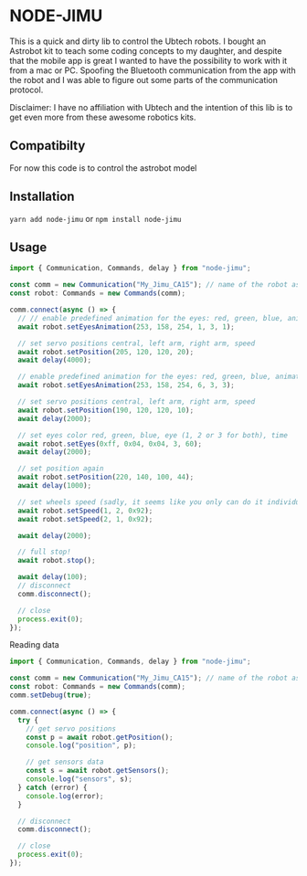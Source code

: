 # NODE-JIMU

This is a quick and dirty lib to control the Ubtech robots. I bought an Astrobot kit to teach some coding concepts to my daughter, and despite that the mobile app is great I wanted to have the possibility to work with it from a mac or PC.
Spoofing the Bluetooth communication from the app with the robot and I was able to figure out some parts of the communication protocol.

Disclaimer: I have no affiliation with Ubtech and the intention of this lib is to get even more from these awesome robotics kits.

## Compatibilty

For now this code is to control the astrobot model

## Installation

`yarn add node-jimu`
or
`npm install node-jimu`

## Usage

```js
import { Communication, Commands, delay } from "node-jimu";

const comm = new Communication("My_Jimu_CA15"); // name of the robot as seen in jimu app
const robot: Commands = new Commands(comm);

comm.connect(async () => {
  // // enable predefined animation for the eyes: red, green, blue, animation (0 - 15), eye (1, 2 or 3 for both)
  await robot.setEyesAnimation(253, 158, 254, 1, 3, 1);

  // set servo positions central, left arm, right arm, speed
  await robot.setPosition(205, 120, 120, 20);
  await delay(4000);

  // enable predefined animation for the eyes: red, green, blue, animation (0 - 15), eye (1, 2 or 3 for both)
  await robot.setEyesAnimation(253, 158, 254, 6, 3, 3);

  // set servo positions central, left arm, right arm, speed
  await robot.setPosition(190, 120, 120, 10);
  await delay(2000);

  // set eyes color red, green, blue, eye (1, 2 or 3 for both), time
  await robot.setEyes(0xff, 0x04, 0x04, 3, 60);
  await delay(2000);

  // set position again
  await robot.setPosition(220, 140, 100, 44);
  await delay(1000);

  // set wheels speed (sadly, it seems like you only can do it individually )
  await robot.setSpeed(1, 2, 0x92);
  await robot.setSpeed(2, 1, 0x92);

  await delay(2000);

  // full stop!
  await robot.stop();

  await delay(100);
  // disconnect
  comm.disconnect();

  // close
  process.exit(0);
});

```

Reading data
```js
import { Communication, Commands, delay } from "node-jimu";

const comm = new Communication("My_Jimu_CA15"); // name of the robot as seen in jimu app
const robot: Commands = new Commands(comm);
comm.setDebug(true);

comm.connect(async () => {
  try {
    // get servo positions
    const p = await robot.getPosition();
    console.log("position", p);

    // get sensors data
    const s = await robot.getSensors();
    console.log("sensors", s);
  } catch (error) {
    console.log(error);
  }

  // disconnect
  comm.disconnect();

  // close
  process.exit(0);
});
```
